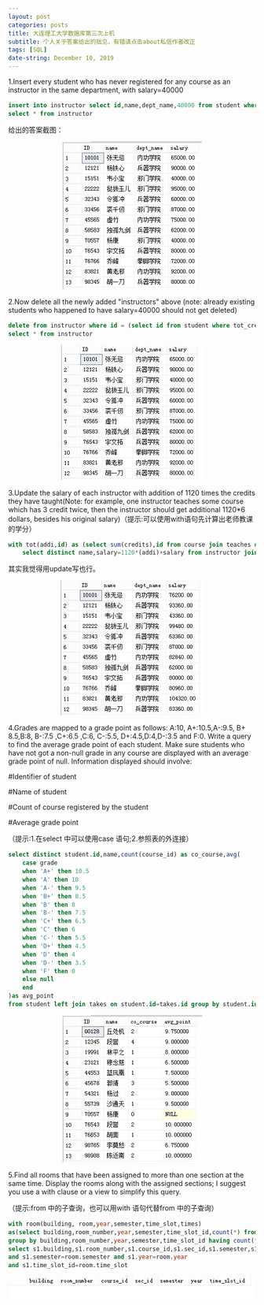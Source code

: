 ```yaml
---
layout: post
categories: posts
title: 大连理工大学数据库第三次上机
subtitle: 个人关于答案给出的拙见，有错请点击about私信作者改正
tags: [SQL]
date-string: December 10, 2019
---
```


1.Insert  every  student  who  has  never  registered  for  any  course  as  an  instructor  in the same department, with salary=40000

```sql
insert into instructor select id,name,dept_name,40000 from student where tot_cred=0;
select * from instructor
```

给出的答案截图：

<center>
    <div class="photoset-grid-custom" data-layout="213">
        <img src="/images/2016-11-19/3-1.jpg">
    </div>
</center>

2.Now delete all the newly added "instructors" above (note: already existing students who happened to have salary=40000 should not get deleted)

```sql
delete from instructor where id = (select id from student where tot_cred=0);
select * from instructor
```

<center>
    <div class="photoset-grid-custom" data-layout="213">
        <img src="/images/2016-11-19/3-2.jpg">
    </div>
</center>

3.Update  the  salary  of  each  instructor  with  addition  of  1120  times  the  credits  they have taught(Note: for example, one instructor teaches some course which has 3 credit twice,  then  the  instructor  should  get  additional  1120*6  dollars,  besides  his  original salary)（提示:可以使用with语句先计算出老师教课的学分）

```sql
with tot(addi,id) as (select sum(credits),id from course join teaches on course.course_id=teaches.course_id group by id)
	select distinct name,salary=1120*(addi)+salary from instructor join tot on instructor.id=tot.id;
```

其实我觉得用update写也行。

<center>
    <div class="photoset-grid-custom" data-layout="213">
        <img src="/images/2016-11-19/3-3.jpg">
    </div>
</center>

4.Grades are mapped to a grade point as follows: A:10, A+:10.5,A-:9.5, B+ 8.5,B:8, B-:7.5 ,C+:6.5 ,C:6, C-:5.5, D+:4.5,D:4,D-:3.5 and F:0. Write a query to find the average grade point of each student. Make sure students who have not got a non-null grade in any course are displayed with an average grade point of null. Information displayed should involve:

#Identifier of student

#Name of student

#Count of course registered by the student

#Average grade point

（提示:1.在select 中可以使用case 语句;2.参照表的外连接）

```sql
select distinct student.id,name,count(course_id) as co_course,avg(
	case grade
	when 'A+' then 10.5
	when 'A' then 10
	when 'A-' then 9.5
	when 'B+' then 8.5
	when 'B' then 8
	when 'B-' then 7.5
	when 'C+' then 6.5
	when 'C' then 6
	when 'C-' then 5.5
	when 'D+' then 4.5
	when 'D' then 4
	when 'D-' then 3.5
	when 'F' then 0
	else null
	end
)as avg_point
from student left join takes on student.id=takes.id group by student.id,name;
```

<center>
    <div class="photoset-grid-custom" data-layout="213">
        <img src="/images/2016-11-19/3-4.jpg">
    </div>
</center>

5.Find all rooms that have been assigned to more than one section at the same time. Display the rooms along with the assigned sections; I suggest you use a with clause or a view to simplify this query.

（提示:from 中的子查询，也可以用with 语句代替from 中的子查询）

```sql
with room(building, room,year,semester,time_slot,times)
as(select building,room_number,year,semester,time_slot_id,count(*) from section
group by building,room_number,year,semester,time_slot_id having count(*)>1)
select s1.building,s1.room_number,s1.course_id,s1.sec_id,s1.semester,s1.year,s1.time_slot_id from section s1 join room on s1.building=room.building
and s1.semester=room.semester and s1.year=room.year
and s1.time_slot_id=room.time_slot
```

<center>
    <div class="photoset-grid-custom" data-layout="213">
        <img src="/images/2016-11-19/3-5.jpg">
    </div>
</center>